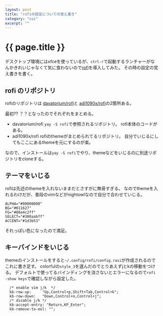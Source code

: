 ```yaml
---
layout: post
title: "rofiの設定についての覚え書き"
category: "cui"
excerpt: ""
---
```


# {{ page.title }}

デスクトップ環境にはxfceを使っているが、`ctrl-r`で起動するランチャーがなんかきれいじゃなくて気に食わないので[rofi](https://github.com/davatorium/rofi)を導入してみた。
その時の設定の覚え書きを書く。

## rofi のリポジトリ

rofiのリポジトリは [davatorium/rofi](https://github.com/davatorium/rofi)と [adi1090x/rofi](https://github.com/adi1090x/rofi)の2箇所ある。

最初?? ？？となったのでそれぞれをまとめる。

- davatorium/rofi
  `yay -S rofi`で参照されるリポジトリ。
  rofi本体のコードがある。
- adi1090x/rofi
  rofiのthemeがまとめられてるリポジトリ。
  自分でいじるにしてもここにあるthemeを元にするのが楽。

なので、インストールは`yay -S rofi`でやり、themeなどをいじるのに別途リポジトリをcloneする。

## テーマをいじる

rofiは先述のthemeを入れないままだとさすがに無骨すぎる。
なのでthemeを入れるわけだが、普段のvimなどがnightowlなので自分で合わせていじる。

```text
ALPHA="#00000000"
BG="#011627"
FG="#80a4c2ff"
SELECT="#300aabff"
ACCENT="#1d3b53"
```

それっぽい色になったので満足。

## キーバインドをいじる

themeのインストールをすると`~/.config/rofi/config.rasi`が作成されるのでこれに書き足す。
colorfulの`style_3`を選んだのでとりあえずjとkの移動をつける。
デフォルトで使ってるバインディングを消さないとエラーになるので`rofi -show keys`で確認しながら設定した。

```
  /* enable vim j/k  */
  kb-row-up:     "Up,Control+p,Shift+Tab,Control+k";
  kb-row-down:   "Down,Control+n,Control+j";
  /* disable j/k */
  kb-accept-entry: "Return,KP_Enter";
  kb-remove-to-eol: "";
```
